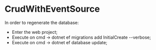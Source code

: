 # CrudWithEventSource

In order to regenerate the database:

- Enter the web project;
- Execute on cmd -> dotnet ef migrations add InitialCreate --verbose;
- Execute on cmd -> dotnet ef database update;
